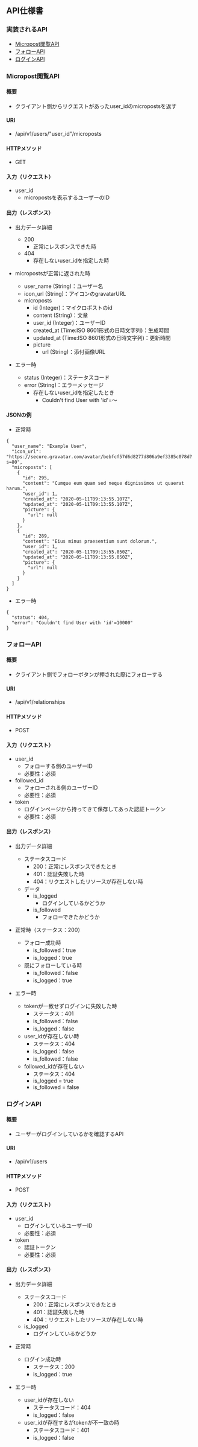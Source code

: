 ## API仕様書

### 実装されるAPI
- [Micropost閲覧API](#Micropost閲覧API)
- [フォローAPI](#フォローAPI)
- [ログインAPI](#ログインAPI)

### Micropost閲覧API
#### 概要
- クライアント側からリクエストがあったuser_idのmicropostsを返す

#### URI
- /api/v1/users/"user_id"/microposts

#### HTTPメソッド
- GET

#### 入力（リクエスト）
- user_id
  - micropostsを表示するユーザーのID

#### 出力（レスポンス）
- 出力データ詳細
  - 200
    - 正常にレスポンスできた時
  - 404
    - 存在しないuser_idを指定した時

- micropostsが正常に返された時
  - user_name (String)：ユーザー名
  - icon_url (String)：アイコンのgravatarURL
  - microposts
    - id (Integer)：マイクロポストのid
    - content (String)：文章
    - user_id (Integer)：ユーザーID
    - created_at (Time:ISO 8601形式の日時文字列)：生成時間
    - updated_at (Time:ISO 8601形式の日時文字列)：更新時間
    - picture
      - url (String)：添付画像URL
      
- エラー時
  - status (Integer)：ステータスコード
  - error (String)：エラーメッセージ
    - 存在しないuser_idを指定したとき
      - Couldn't find User with 'id'=〜

#### JSONの例
- 正常時
```
{
  "user_name": "Example User",
  "icon_url": "https://secure.gravatar.com/avatar/bebfcf57d6d8277d806a9ef3385c078d?s=80",
  "microposts": [
    {
      "id": 295,
      "content": "Cumque eum quam sed neque dignissimos ut quaerat harum.",
      "user_id": 1,
      "created_at": "2020-05-11T09:13:55.107Z",
      "updated_at": "2020-05-11T09:13:55.107Z",
      "picture": {
        "url": null
      }
    },
    {
      "id": 289,
      "content": "Eius minus praesentium sunt dolorum.",
      "user_id": 1,
      "created_at": "2020-05-11T09:13:55.050Z",
      "updated_at": "2020-05-11T09:13:55.050Z",
      "picture": {
        "url": null
      }
    }
  ]
}
```
- エラー時
```
{
  "status": 404,
  "error": "Couldn't find User with 'id'=10000"
}
```

### フォローAPI
#### 概要
- クライアント側でフォローボタンが押された際にフォローする

#### URI
- /api/v1/relationships

#### HTTPメソッド
- POST

#### 入力（リクエスト）
- user_id
  - フォローする側のユーザーID
  - 必要性：必須
- followed_id
  - フォローされる側のユーザーID
  - 必要性：必須
- token
  - ログインページから持ってきて保存してあった認証トークン
  - 必要性：必須


#### 出力（レスポンス）
- 出力データ詳細
  - ステータスコード
    - 200：正常にレスポンスできたとき
    - 401：認証失敗した時
    - 404：リクエストしたリソースが存在しない時
  - データ
    - is_logged
      - ログインしているかどうか
    - is_followed
      - フォローできたかどうか

- 正常時（ステータス：200）
  - フォロー成功時
    - is_followed：true
    - is_logged：true
  - 既にフォローしている時
    - is_followed：false
    - is_logged：true

- エラー時
  - tokenが一致せずログインに失敗した時
    - ステータス：401
    - is_followed：false
    - is_logged：false
  - user_idが存在しない時
    - ステータス：404
    - is_logged：false
    - is_followed：false
  - followed_idが存在しない
    - ステータス：404
    - is_logged = true
    - is_followed = false

### ログインAPI
#### 概要
- ユーザーがログインしているかを確認するAPI

#### URI
- /api/v1/users

#### HTTPメソッド
- POST

#### 入力（リクエスト）
- user_id
  - ログインしているユーザーID
  - 必要性：必須
- token
  - 認証トークン
  - 必要性：必須

#### 出力（レスポンス）
- 出力データ詳細
  - ステータスコード
    - 200：正常にレスポンスできたとき
    - 401：認証失敗した時
    - 404：リクエストしたリソースが存在しない時
  - is_logged
    - ログインしているかどうか

- 正常時
  - ログイン成功時
    - ステータス：200
    - is_logged：true

- エラー時
  - user_idが存在しない
      - ステータスコード：404
      - is_logged：false
  - user_idが存在するがtokenが不一致の時
    - ステータスコード：401
    - is_logged：false
